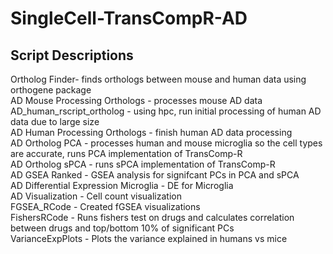 # SingleCell-TransCompR-AD
## Script Descriptions <br>
Ortholog Finder- finds orthologs between mouse and human data using orthogene package <br>
AD Mouse Processing Orthologs - processes mouse AD data <br>
AD_human_rscript_ortholog - using hpc, run initial processing of human AD data due to large size <br>
AD Human Processing Orthologs - finish human AD data processing <br>
AD Ortholog PCA - processes human and mouse microglia so the cell types are accurate, runs PCA implementation of TransComp-R <br>
AD Ortholog sPCA - runs sPCA implementation of TransComp-R <br>
AD GSEA Ranked - GSEA analysis for signifcant PCs in PCA and sPCA <br>
AD Differential Expression Microglia - DE for Microglia <br>
AD Visualization - Cell count visualization <br>
FGSEA_RCode - Created fGSEA visualizations <br>
FishersRCode - Runs fishers test on drugs and calculates correlation between drugs and top/bottom 10% of significant PCs <br>
VarianceExpPlots - Plots the variance explained in humans vs mice 
